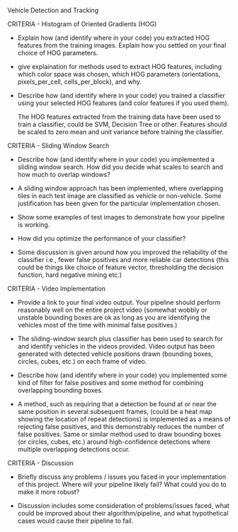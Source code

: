 Vehicle Detection and Tracking


CRITERIA - Histogram of Oriented Gradients (HOG)

* Explain how (and identify where in your code) you extracted HOG features from
  the training images. Explain how you settled on your final choice of HOG
  parameters.

* give explaination for methods used to extract HOG features, including which
  color space was chosen, which HOG parameters (orientations, pixels_per_cell,
  cells_per_block), and why.

* Describe how (and identify where in your code) you trained a classifier using
  your selected HOG features (and color features if you used them).

   The HOG features extracted from the training data have been used to train a
   classifier, could be SVM, Decision Tree or other. Features should be scaled to
   zero mean and unit variance before training the classifier.


CRITERIA - Sliding Window Search

* Describe how (and identify where in your code) you implemented a sliding window
  search. How did you decide what scales to search and how much to overlap
  windows?

* A sliding window approach has been implemented, where overlapping tiles in each
  test image are classified as vehicle or non-vehicle. Some justification has
  been given for the particular implementation chosen.

* Show some examples of test images to demonstrate how your pipeline is working.

* How did you optimize the performance of your classifier?

* Some discussion is given around how you improved the reliability of the
  classifier i.e., fewer false positives and more reliable car detections (this
  could be things like choice of feature vector, thresholding the decision
  function, hard negative mining etc.)


CRITERIA - Video Implementation
* Provide a link to your final video output.
  Your pipeline should perform reasonably well on the entire project video
  (somewhat wobbly or unstable bounding boxes are ok as long as you are
  identifying the vehicles most of the time with minimal false positives.)

* The sliding-window search plus classifier has been used to search for and
  identify vehicles in the videos provided.
  Video output has been generated with detected vehicle positions drawn
  (bounding boxes, circles, cubes, etc.) on each frame of video.

* Describe how (and identify where in your code) you implemented some kind of
  filter for false positives and some method for combining overlapping bounding
  boxes.

* A method, such as requiring that a detection be found at or near the same
  position in several subsequent frames, (could be a heat map showing the
  location of repeat detections) is implemented as a means of rejecting false
  positives, and this demonstrably reduces the number of false positives. Same or
  similar method used to draw bounding boxes (or circles, cubes, etc.) around
  high-confidence detections where multiple overlapping detections occur.


CRITERIA - Discussion

* Briefly discuss any problems / issues you faced in your implementation of this
  project. Where will your pipeline likely fail? What could you do to make it
  more robust?

* Discussion includes some consideration of problems/issues faced, what could be
  improved about their algorithm/pipeline, and what hypothetical cases would
  cause their pipeline to fail.

